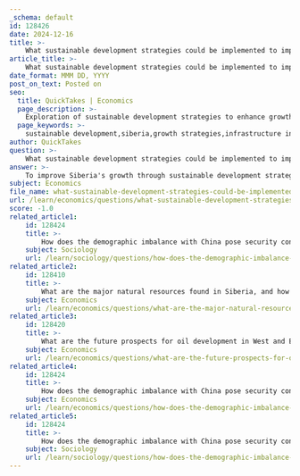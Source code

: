 ```yaml
---
_schema: default
id: 128426
date: 2024-12-16
title: >-
    What sustainable development strategies could be implemented to improve Siberia's growth?
article_title: >-
    What sustainable development strategies could be implemented to improve Siberia's growth?
date_format: MMM DD, YYYY
post_on_text: Posted on
seo:
  title: QuickTakes | Economics
  page_description: >-
    Exploration of sustainable development strategies to enhance growth in Siberia, focusing on infrastructure, local processing, investment, and social justice.
  page_keywords: >-
    sustainable development,siberia,growth strategies,infrastructure investment,deep processing facilities,investment activity,human potential,technological development,policy recommendations
author: QuickTakes
question: >-
    What sustainable development strategies could be implemented to improve Siberia's growth?
answer: >-
    To improve Siberia's growth through sustainable development strategies, several key approaches can be implemented:\n\n1. **Regional and Municipal Sustainability Studies**: Conducting detailed sustainability studies at regional and municipal levels is essential. These studies can help assess the genuine savings and resource management in single-industry cities, allowing for tailored strategies that address specific local challenges and opportunities.\n\n2. **Investment in Infrastructure**: Developing new modes of transport and transport corridors, including year-round navigation along the Northern Sea Route, can significantly enhance connectivity. This would help overcome the "tyranny of distance" that Siberia faces, making it more attractive for investors to establish processing facilities within Siberia rather than in European Russia, where costs are currently lower.\n\n3. **Deep Processing Facilities**: Encouraging the establishment of deep processing facilities for Siberian raw materials and fuels within the region can create jobs, stimulate local economies, and reduce transportation costs. This would require breaking the existing cycle where investments are predominantly funneled into European Russia.\n\n4. **Investment Activity Increase**: A significant increase in investment activity at macroregional, regional, and local levels is crucial. This can be achieved through government incentives, public-private partnerships, and attracting foreign investment focused on sustainable practices.\n\n5. **Focus on Human Potential and Social Justice**: Addressing social justice and supporting human potential should be integral to any development strategy. This includes ensuring environmental safety and improving the quality of life for residents, which can help retain and attract a skilled workforce.\n\n6. **Technological Development**: Investing in scientific and technological advancements can enhance the efficiency of resource extraction and processing. This includes exploring new reserves and improving development technologies, particularly in mature fields.\n\n7. **Policy Recommendations**: Formulating and implementing policies that prioritize sustainable development, environmental protection, and social equity will be essential. This includes addressing conceptual defects in existing strategies that may overlook emerging trends and challenges.\n\nBy focusing on these strategies, Siberia can leverage its vast resources while ensuring sustainable growth that benefits both the economy and the local population.
subject: Economics
file_name: what-sustainable-development-strategies-could-be-implemented-to-improve-siberias-growth.md
url: /learn/economics/questions/what-sustainable-development-strategies-could-be-implemented-to-improve-siberias-growth
score: -1.0
related_article1:
    id: 128424
    title: >-
        How does the demographic imbalance with China pose security concerns for Siberia?
    subject: Sociology
    url: /learn/sociology/questions/how-does-the-demographic-imbalance-with-china-pose-security-concerns-for-siberia
related_article2:
    id: 128410
    title: >-
        What are the major natural resources found in Siberia, and how do they contribute to Russia's economy?
    subject: Economics
    url: /learn/economics/questions/what-are-the-major-natural-resources-found-in-siberia-and-how-do-they-contribute-to-russias-economy
related_article3:
    id: 128420
    title: >-
        What are the future prospects for oil development in West and East Siberia?
    subject: Economics
    url: /learn/economics/questions/what-are-the-future-prospects-for-oil-development-in-west-and-east-siberia
related_article4:
    id: 128424
    title: >-
        How does the demographic imbalance with China pose security concerns for Siberia?
    subject: Economics
    url: /learn/economics/questions/how-does-the-demographic-imbalance-with-china-pose-security-concerns-for-siberia
related_article5:
    id: 128424
    title: >-
        How does the demographic imbalance with China pose security concerns for Siberia?
    subject: Sociology
    url: /learn/sociology/questions/how-does-the-demographic-imbalance-with-china-pose-security-concerns-for-siberia
---
```


&nbsp;